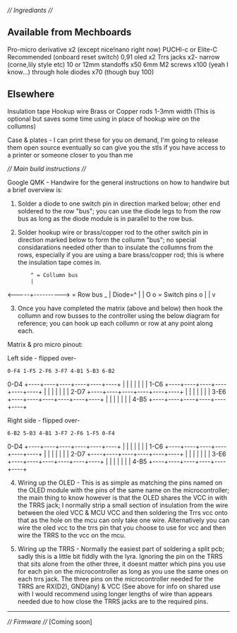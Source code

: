 *// Ingrediants //*

## Available from Mechboards ##
Pro-micro derivative x2 (except nice!nano right now) PUCHI-c or Elite-C Recommended (onboard reset switch)
0,91 oled x2
Trrs jacks x2- narrow (corne,lily style etc)
10 or 12mm standoffs x50
6mm M2 screws x100 (yeah I know...)
through hole diodes x70 (though buy 100)

## Elsewhere ##
Insulation tape
Hookup wire
Brass or Copper rods 1-3mm width (This is optional but saves some time using in place of hookup wire on the collumns)

Case & plates - I can print these for you on demand, I'm going to release them open source eventually so can give you the stls if you have access to a printer or someone closer to you than me

*// Main build instructions //*

Google QMK - Handwire for the general instructions on how to handwire but a brief overview is:

1. Solder a diode to one  switch pin in direction marked below; other end soldered to the row "bus"; you can use the diode legs to from the row bus as long as the diode module is in parallel to the row bus.
2. Solder hookup wire or brass/copper rod to the other switch pin in direction marked below to form the collumn "bus"; no special considarations needed other than to insulate the collumns from the rows, especially if you are using a bare brass/copper rod; this is where the insulation tape comes in.



           ^ = Collumn bus
           |
<-----+----------> = Row bus
      _    |
Diode=^    |
      | O  o = Switch pins
      o    |
           |
           v

3. Once you have completed the matrix (above and below) then hook the collumn and row busses to the controller using the below diagram for reference; you can hook up each collumn or row at any point along each.

Matrix & pro micro pinout:

Left side - flipped over-

    0-F4 1-F5 2-F6 3-F7 4-B1 5-B3 6-B2
0-D4 +----+----+----+----+----+----+
     |    |    |    |    |    |    |
1-C6 +----+----+----+----+----+----+
     |    |    |    |    |    |    |
2-D7 +----+----+----+----+----+----+
     |    |    |    |    |    |    |
3-E6 +----+----+----+----+----+----+
     |    |    |    |    |    |    |
4-B5 +----+----+----+----+----+----+

Right side - flipped over-

    6-B2 5-B3 4-B1 3-F7 2-F6 1-F5 0-F4
0-D4 +----+----+----+----+----+----+
     |    |    |    |    |    |    |
1-C6 +----+----+----+----+----+----+
     |    |    |    |    |    |    |
2-D7 +----+----+----+----+----+----+
     |    |    |    |    |    |    |
3-E6 +----+----+----+----+----+----+
     |    |    |    |    |    |    |
4-B5 +----+----+----+----+----+----+

4. Wiring up the OLED -
	This is as simple as matching the pins named on the OLED module with the pins of the same name on the microcontroller; the main thing to know however is that the OLED shares the VCC in with the TRRS jack; I normally strip a small section of insulation from the wire between the oled VCC & MCU VCC and then soldering the Trrs vcc onto that as the hole on the mcu can only take one wire. Alternatively you can wire the oled vcc to the trrs pin that you choose to use for vcc and then wire the TRRS to the vcc on the mcu.

5. Wiring up the TRRS - 
	Normally the easiest part of soldering a split pcb; sadly this is a little bit fiddly with the lyra.
	Ignoring the pin on the TRRS that sits alone from the other three, it doesnt matter which pins you use for each pin on the microcontroller as long as you use the same ones on each trrs jack. 
	The three pins on the microcontroller needed for the TRRS are RX(D2), GND(any) & VCC (See above for info on shared use with 
	I would recommend using longer lengths of wire than appears needed due to how close the TRRS jacks are to the required pins.

------

*// Firmware //*
[Coming soon]